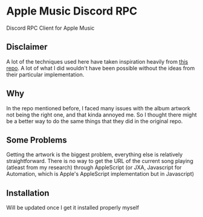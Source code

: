 # Apple Music Discord RPC
Discord RPC Client for Apple Music


## Disclaimer

A lot of the techniques used here have taken inspiration heavily from [this repo](https://github.com/NextFire/apple-music-discord-rpc). A lot of what I did wouldn't have been possible without the ideas from their particular implementation. 

## Why

In the repo mentioned before, I faced many issues with the album artwork not being the right one, and that kinda annoyed me. So I thought there might be a better way to do the same things that they did in the original repo. 

## Some Problems

Getting the artwork is the biggest problem, everything else is relatively straightforward. There is no way to get the URL of the current song playing (atleast from my research) through AppleScript (or JXA, Javascript for Automation, which is Apple's AppleScript implementation but in Javascript)

## Installation

Will be updated once I get it installed properly myself
